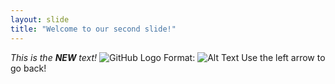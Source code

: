 ```yaml
---
layout: slide
title: "Welcome to our second slide!"
---
```

*This is the **NEW** text!* 
![GitHub Logo](/images/logo.png)
Format: ![Alt Text](url)
Use the left arrow to go back!
